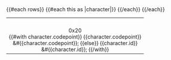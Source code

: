 <table>
  <tbody>
    {{#each rows}}
    <tr>
      {{#each this as |character|}}
      <td align="center">
        <img height="20px" alt="0x20" src="./assets/midpixels.svg#{{character.id}}"/><br/>
        0x20<br/>
        {{#with character.codepoint}}
        {{character.codepoint}}<br/>
        &#{{character.codepoint}};
        {{else}}
        {{character.id}}<br/>
        &#{{character.id}};
        {{/with}}
      </td>
      {{/each}}
    </tr>
    {{/each}}
  </tbody>
</table>
